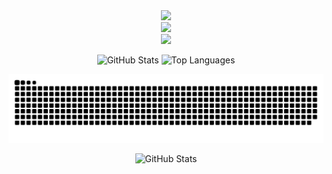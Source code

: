 
<div align="center">
  <img src="https://skillicons.dev/icons?i=html,css,js,php" /><br>
  <img src="https://skillicons.dev/icons?i=python,tkinter,pypdf2,pdf2image,svg" /><br>
  <img src="https://skillicons.dev/icons?i=git,github,vscode,figma,pr,ps" />
</div>

<p align="center">
  <img src="https://github-readme-stats.vercel.app/api?username=getkino&show_icons=true&locale=tr" alt="GitHub Stats" height="165"/>
  <img src="https://github-readme-stats.vercel.app/api/top-langs/?username=getkino&layout=compact&title_color=FF5733&locale=tr" alt="Top Languages" height="165"/>
</p>

![Test SVG](https://raw.githubusercontent.com/ramazansancar/ramazansancar/output/ocean.svg)
<p align="center">
  <img src="(https://raw.githubusercontent.com/ramazansancar/ramazansancar/output/ocean.svg)" alt="GitHub Stats" height="165"/>
</p>


